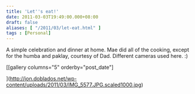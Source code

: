 ```yaml
---
title: 'Let''s eat!'
date: 2011-03-03T19:49:00.000+08:00
draft: false
aliases: [ "/2011/03/let-eat.html" ]
tags : [Personal]
---
```


A simple celebration and dinner at home. Mae did all of the cooking, except for the humba and paklay, courtesy of Dad. Different cameras used here. :)  

[\[gallery columns="5" orderby="post\_date"\]  
  
](http://jon.doblados.net/wp-content/uploads/2011/03/IMG_5577.JPG.scaled1000.jpg)